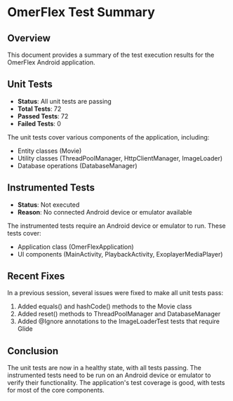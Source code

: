 # OmerFlex Test Summary

## Overview
This document provides a summary of the test execution results for the OmerFlex Android application.

## Unit Tests
- **Status**: All unit tests are passing
- **Total Tests**: 72
- **Passed Tests**: 72
- **Failed Tests**: 0

The unit tests cover various components of the application, including:
- Entity classes (Movie)
- Utility classes (ThreadPoolManager, HttpClientManager, ImageLoader)
- Database operations (DatabaseManager)

## Instrumented Tests
- **Status**: Not executed
- **Reason**: No connected Android device or emulator available

The instrumented tests require an Android device or emulator to run. These tests cover:
- Application class (OmerFlexApplication)
- UI components (MainActivity, PlaybackActivity, ExoplayerMediaPlayer)

## Recent Fixes
In a previous session, several issues were fixed to make all unit tests pass:
1. Added equals() and hashCode() methods to the Movie class
2. Added reset() methods to ThreadPoolManager and DatabaseManager
3. Added @Ignore annotations to the ImageLoaderTest tests that require Glide

## Conclusion
The unit tests are now in a healthy state, with all tests passing. The instrumented tests need to be run on an Android device or emulator to verify their functionality. The application's test coverage is good, with tests for most of the core components.
